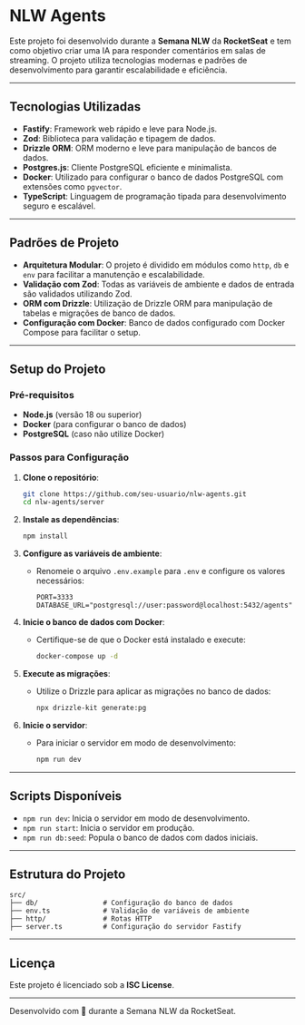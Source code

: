 # NLW Agents

Este projeto foi desenvolvido durante a **Semana NLW** da **RocketSeat** e tem como objetivo criar uma IA para responder comentários em salas de streaming. O projeto utiliza tecnologias modernas e padrões de desenvolvimento para garantir escalabilidade e eficiência.

---

## Tecnologias Utilizadas

- **Fastify**: Framework web rápido e leve para Node.js.
- **Zod**: Biblioteca para validação e tipagem de dados.
- **Drizzle ORM**: ORM moderno e leve para manipulação de bancos de dados.
- **Postgres.js**: Cliente PostgreSQL eficiente e minimalista.
- **Docker**: Utilizado para configurar o banco de dados PostgreSQL com extensões como `pgvector`.
- **TypeScript**: Linguagem de programação tipada para desenvolvimento seguro e escalável.

---

## Padrões de Projeto

- **Arquitetura Modular**: O projeto é dividido em módulos como `http`, `db` e `env` para facilitar a manutenção e escalabilidade.
- **Validação com Zod**: Todas as variáveis de ambiente e dados de entrada são validados utilizando Zod.
- **ORM com Drizzle**: Utilização de Drizzle ORM para manipulação de tabelas e migrações de banco de dados.
- **Configuração com Docker**: Banco de dados configurado com Docker Compose para facilitar o setup.

---

## Setup do Projeto

### Pré-requisitos

- **Node.js** (versão 18 ou superior)
- **Docker** (para configurar o banco de dados)
- **PostgreSQL** (caso não utilize Docker)

### Passos para Configuração

1. **Clone o repositório**:
   ```bash
   git clone https://github.com/seu-usuario/nlw-agents.git
   cd nlw-agents/server
   ```

2. **Instale as dependências**:
   ```bash
   npm install
   ```

3. **Configure as variáveis de ambiente**:
   - Renomeie o arquivo `.env.example` para `.env` e configure os valores necessários:
     ```env
     PORT=3333
     DATABASE_URL="postgresql://user:password@localhost:5432/agents"
     ```

4. **Inicie o banco de dados com Docker**:
   - Certifique-se de que o Docker está instalado e execute:
     ```bash
     docker-compose up -d
     ```

5. **Execute as migrações**:
   - Utilize o Drizzle para aplicar as migrações no banco de dados:
     ```bash
     npx drizzle-kit generate:pg
     ```

6. **Inicie o servidor**:
   - Para iniciar o servidor em modo de desenvolvimento:
     ```bash
     npm run dev
     ```

---

## Scripts Disponíveis

- `npm run dev`: Inicia o servidor em modo de desenvolvimento.
- `npm run start`: Inicia o servidor em produção.
- `npm run db:seed`: Popula o banco de dados com dados iniciais.

---

## Estrutura do Projeto

```plaintext
src/
├── db/                # Configuração do banco de dados
├── env.ts             # Validação de variáveis de ambiente
├── http/              # Rotas HTTP
├── server.ts          # Configuração do servidor Fastify
```

---

## Licença

Este projeto é licenciado sob a **ISC License**.

---

Desenvolvido com 💜 durante a Semana NLW da RocketSeat.